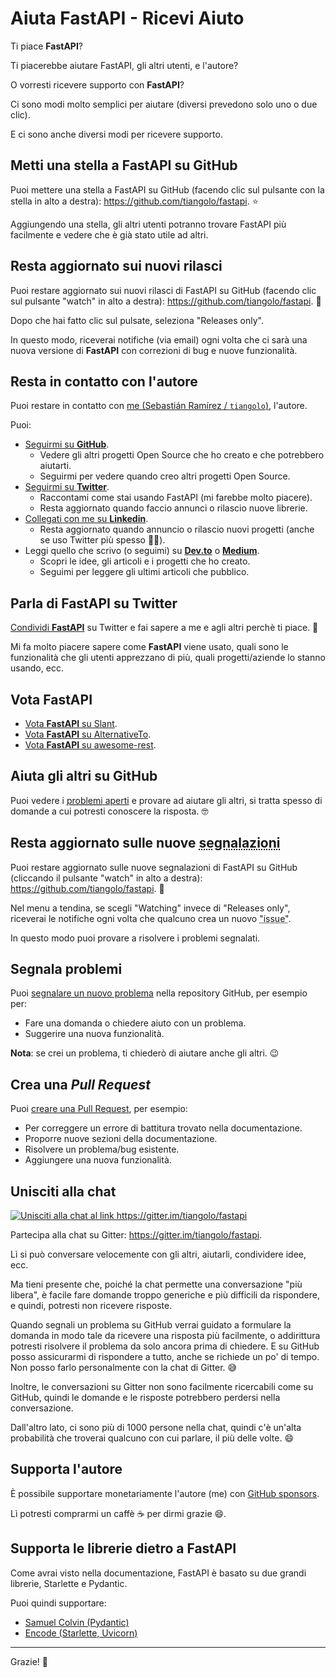 # Aiuta FastAPI - Ricevi Aiuto

Ti piace **FastAPI**?

Ti piacerebbe aiutare FastAPI, gli altri utenti, e l'autore?

O vorresti ricevere supporto con **FastAPI**?

Ci sono modi molto semplici per aiutare (diversi prevedono solo uno o due clic).

E ci sono anche diversi modi per ricevere supporto.

## Metti una stella a **FastAPI** su GitHub

Puoi mettere una stella a FastAPI su GitHub (facendo clic sul pulsante con la stella in alto a destra): <a href="https://github.com/tiangolo/fastapi" class="external-link" target="_blank">https://github.com/tiangolo/fastapi</a>. ⭐️

Aggiungendo una stella, gli altri utenti potranno trovare FastAPI più facilmente e vedere che è già stato utile ad altri.

## Resta aggiornato sui nuovi rilasci

Puoi restare aggiornato sui nuovi rilasci di FastAPI su GitHub (facendo clic sul pulsante "watch" in alto a destra): <a href="https://github.com/tiangolo/fastapi" class="external-link" target="_blank">https://github.com/tiangolo/fastapi</a>. 👀

Dopo che hai fatto clic sul pulsate, seleziona "Releases only".

In questo modo, riceverai notifiche (via email) ogni volta che ci sarà una nuova versione di **FastAPI** con correzioni di bug e nuove funzionalità.

## Resta in contatto con l'autore

Puoi restare in contatto con <a href="https://tiangolo.com" class="external-link" target="_blank">me (Sebastián Ramírez / `tiangolo`)</a>, l'autore.

Puoi:

* <a href="https://github.com/tiangolo" class="external-link" target="_blank">Seguirmi su **GitHub**</a>.
    * Vedere gli altri progetti Open Source che ho creato e che potrebbero aiutarti.
    * Seguirmi per vedere quando creo altri progetti Open Source.
* <a href="https://twitter.com/tiangolo" class="external-link" target="_blank">Seguirmi su **Twitter**</a>.
    * Raccontami come stai usando FastAPI (mi farebbe molto piacere).
    * Resta aggiornato quando faccio annunci o rilascio nuove librerie.
* <a href="https://www.linkedin.com/in/tiangolo/" class="external-link" target="_blank">Collegati con me su **Linkedin**</a>.
    * Resta aggiornato quando annuncio o rilascio nuovi progetti (anche se uso Twitter più spesso 🤷‍♂).
* Leggi quello che scrivo (o seguimi) su <a href="https://dev.to/tiangolo" class="external-link" target="_blank">**Dev.to**</a> o <a href="https://medium.com/@tiangolo" class="external-link" target="_blank">**Medium**</a>.
    * Scopri le idee, gli articoli e i progetti che ho creato.
    * Seguimi per leggere gli ultimi articoli che pubblico.

## Parla di **FastAPI** su Twitter

<a href="https://twitter.com/compose/tweet?text=Mi piace FastAPI perchè... https://github.com/tiangolo/fastapi cc @tiangolo" class="external-link" target="_blank">Condividi **FastAPI**</a> su Twitter e fai sapere a me e agli altri perchè ti piace. 🎉

Mi fa molto piacere sapere come **FastAPI** viene usato, quali sono le funzionalità che gli utenti apprezzano di più, quali progetti/aziende lo stanno usando, ecc.

## Vota FastAPI

* <a href="https://www.slant.co/options/34241/~fastapi-review" class="external-link" target="_blank">Vota **FastAPI** su Slant</a>.
* <a href="https://alternativeto.net/software/fastapi/" class="external-link" target="_blank">Vota **FastAPI** su AlternativeTo</a>.
* <a href="https://github.com/marmelab/awesome-rest/pull/93" class="external-link" target="_blank">Vota **FastAPI** su awesome-rest</a>.

## Aiuta gli altri su GitHub

Puoi vedere i <a href="https://github.com/tiangolo/fastapi/issues" class="external-link" target="_blank"><abbr title="in inglese: existing issues">problemi</abbr> aperti</a> e provare ad aiutare gli altri, si tratta spesso di domande a cui potresti conoscere la risposta. 🤓

## Resta aggiornato sulle nuove <abbr title="in inglese: issues">segnalazioni</abbr>

Puoi restare aggiornato sulle nuove segnalazioni di FastAPI su GitHub (cliccando il pulsante "watch" in alto a destra): <a href="https://github.com/tiangolo/fastapi" class="external-link" target="_blank">https://github.com/tiangolo/fastapi</a>. 👀

Nel menu a tendina, se scegli "Watching" invece di "Releases only", riceverai le notifiche ogni volta che qualcuno crea un nuovo <abbr title="in italiano: problema">"issue"</abbr>.

In questo modo puoi provare a risolvere i problemi segnalati.

## Segnala problemi

Puoi <a href="https://github.com/tiangolo/fastapi/issues/new/choose" class="external-link" target="_blank">segnalare un nuovo problema</a> nella repository GitHub, per esempio per:

* Fare una domanda o chiedere aiuto con un problema.
* Suggerire una nuova funzionalità.

**Nota**: se crei un problema, ti chiederò di aiutare anche gli altri. 😉

## Crea una *Pull Request*

Puoi <a href="https://github.com/tiangolo/fastapi" class="external-link" target="_blank">creare una Pull Request</a>, per esempio:

* Per correggere un errore di battitura trovato nella documentazione.
* Proporre nuove sezioni della documentazione.
* Risolvere un problema/bug esistente.
* Aggiungere una nuova funzionalità.

## Unisciti alla chat

<a href="https://gitter.im/tiangolo/fastapi?utm_source=badge&utm_medium=badge&utm_campaign=pr-badge&utm_content=badge" target="_blank">
    <img src="https://badges.gitter.im/tiangolo/fastapi.svg" alt="Unisciti alla chat al link https://gitter.im/tiangolo/fastapi">
</a>

Partecipa alla chat su Gitter: <a href="https://gitter.im/tiangolo/fastapi" class="external-link" target="_blank">https://gitter.im/tiangolo/fastapi</a>.

Lì si può conversare velocemente con gli altri, aiutarli, condividere idee, ecc.

Ma tieni presente che, poiché la chat permette una conversazione "più libera", è facile fare domande troppo generiche e più difficili da rispondere, e quindi, potresti non ricevere risposte.

Quando segnali un problema su GitHub verrai guidato a formulare la domanda in modo tale da ricevere una risposta più facilmente, o addirittura potresti risolvere il problema da solo ancora prima di chiedere. E su GitHub posso assicurarmi di rispondere a tutto, anche se richiede un po' di tempo. Non posso farlo personalmente con la chat di Gitter. 😅

Inoltre, le conversazioni su Gitter non sono facilmente ricercabili come su GitHub, quindi le domande e le risposte potrebbero perdersi nella conversazione.

Dall'altro lato, ci sono più di 1000 persone nella chat, quindi c'è un'alta probabilità che troverai qualcuno con cui parlare, il più delle volte. 😄

## Supporta l'autore

È possibile supportare monetariamente l'autore (me) con <a href="https://github.com/sponsors/tiangolo" class="external-link" target="_blank">GitHub sponsors</a>.

Lì potresti comprarmi un caffè ☕️ per dirmi grazie 😄.

## Supporta le librerie dietro a FastAPI

Come avrai visto nella documentazione, FastAPI è basato su due grandi librerie, Starlette e Pydantic.

Puoi quindi supportare:

* <a href="https://github.com/sponsors/samuelcolvin" class="external-link" target="_blank">Samuel Colvin (Pydantic)</a>
* <a href="https://github.com/sponsors/encode" class="external-link" target="_blank">Encode (Starlette, Uvicorn)</a>

---

Grazie! 🚀
